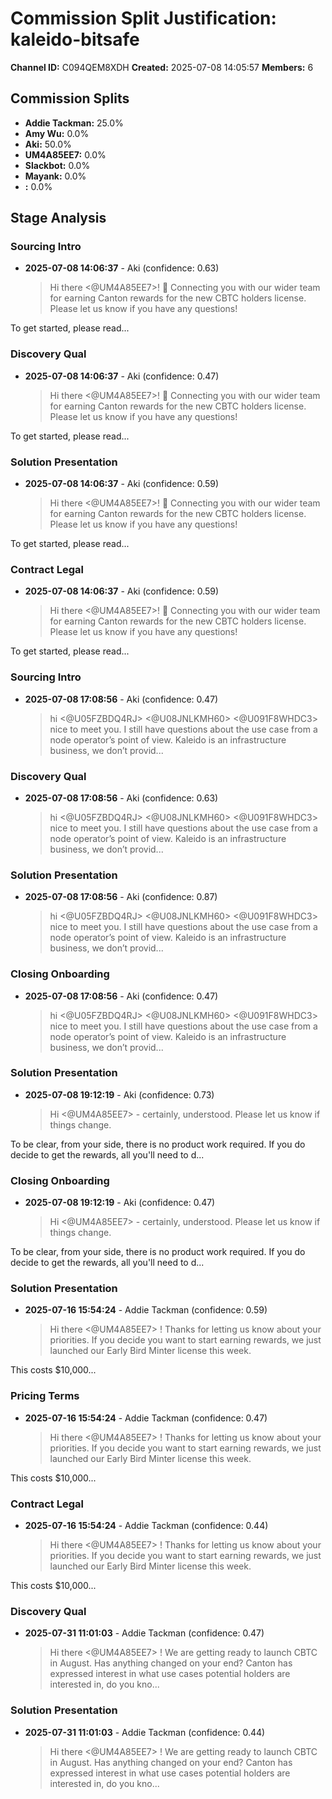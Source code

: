 # Commission Split Justification: kaleido-bitsafe

**Channel ID:** C094QEM8XDH
**Created:** 2025-07-08 14:05:57
**Members:** 6

## Commission Splits

- **Addie Tackman:** 25.0%
- **Amy Wu:** 0.0%
- **Aki:** 50.0%
- **UM4A85EE7:** 0.0%
- **Slackbot:** 0.0%
- **Mayank:** 0.0%
- **:** 0.0%

## Stage Analysis

### Sourcing Intro

- **2025-07-08 14:06:37** - Aki (confidence: 0.63)
  > Hi there <@UM4A85EE7>! :wave: Connecting you with our wider team for earning Canton rewards for the new CBTC holders license. Please let us know if you have any questions!

To get started, please read...

### Discovery Qual

- **2025-07-08 14:06:37** - Aki (confidence: 0.47)
  > Hi there <@UM4A85EE7>! :wave: Connecting you with our wider team for earning Canton rewards for the new CBTC holders license. Please let us know if you have any questions!

To get started, please read...

### Solution Presentation

- **2025-07-08 14:06:37** - Aki (confidence: 0.59)
  > Hi there <@UM4A85EE7>! :wave: Connecting you with our wider team for earning Canton rewards for the new CBTC holders license. Please let us know if you have any questions!

To get started, please read...

### Contract Legal

- **2025-07-08 14:06:37** - Aki (confidence: 0.59)
  > Hi there <@UM4A85EE7>! :wave: Connecting you with our wider team for earning Canton rewards for the new CBTC holders license. Please let us know if you have any questions!

To get started, please read...

### Sourcing Intro

- **2025-07-08 17:08:56** - Aki (confidence: 0.47)
  > hi <@U05FZBDQ4RJ> <@U08JNLKMH60> <@U091F8WHDC3> nice to meet you. I still have questions about the use case from a node operator’s point of view. Kaleido is an infrastructure business, we don’t provid...

### Discovery Qual

- **2025-07-08 17:08:56** - Aki (confidence: 0.63)
  > hi <@U05FZBDQ4RJ> <@U08JNLKMH60> <@U091F8WHDC3> nice to meet you. I still have questions about the use case from a node operator’s point of view. Kaleido is an infrastructure business, we don’t provid...

### Solution Presentation

- **2025-07-08 17:08:56** - Aki (confidence: 0.87)
  > hi <@U05FZBDQ4RJ> <@U08JNLKMH60> <@U091F8WHDC3> nice to meet you. I still have questions about the use case from a node operator’s point of view. Kaleido is an infrastructure business, we don’t provid...

### Closing Onboarding

- **2025-07-08 17:08:56** - Aki (confidence: 0.47)
  > hi <@U05FZBDQ4RJ> <@U08JNLKMH60> <@U091F8WHDC3> nice to meet you. I still have questions about the use case from a node operator’s point of view. Kaleido is an infrastructure business, we don’t provid...

### Solution Presentation

- **2025-07-08 19:12:19** - Aki (confidence: 0.73)
  > Hi <@UM4A85EE7> - certainly, understood. Please let us know if things change.

To be clear, from your side, there is no product work required. If you do decide to get the rewards, all you'll need to d...

### Closing Onboarding

- **2025-07-08 19:12:19** - Aki (confidence: 0.47)
  > Hi <@UM4A85EE7> - certainly, understood. Please let us know if things change.

To be clear, from your side, there is no product work required. If you do decide to get the rewards, all you'll need to d...

### Solution Presentation

- **2025-07-16 15:54:24** - Addie Tackman (confidence: 0.59)
  > Hi there <@UM4A85EE7> ! Thanks for letting us know about your priorities. If you decide you want to start earning rewards, we just launched our Early Bird Minter license this week.

This costs $10,000...

### Pricing Terms

- **2025-07-16 15:54:24** - Addie Tackman (confidence: 0.47)
  > Hi there <@UM4A85EE7> ! Thanks for letting us know about your priorities. If you decide you want to start earning rewards, we just launched our Early Bird Minter license this week.

This costs $10,000...

### Contract Legal

- **2025-07-16 15:54:24** - Addie Tackman (confidence: 0.44)
  > Hi there <@UM4A85EE7> ! Thanks for letting us know about your priorities. If you decide you want to start earning rewards, we just launched our Early Bird Minter license this week.

This costs $10,000...

### Discovery Qual

- **2025-07-31 11:01:03** - Addie Tackman (confidence: 0.47)
  > Hi there <@UM4A85EE7> ! We are getting ready to launch CBTC in August. Has anything changed on your end? Canton has expressed interest in what use cases potential holders are interested in, do you kno...

### Solution Presentation

- **2025-07-31 11:01:03** - Addie Tackman (confidence: 0.44)
  > Hi there <@UM4A85EE7> ! We are getting ready to launch CBTC in August. Has anything changed on your end? Canton has expressed interest in what use cases potential holders are interested in, do you kno...

